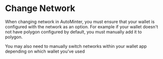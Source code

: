 # Change Network

When changing network in AutoMinter, you must ensure that your wallet is configured with the network as an option. For example if your wallet doesn't not have polygon configured by default, you must manually add it to polygon.

You may also need to manually switch networks within your wallet app depending on which wallet you've used
